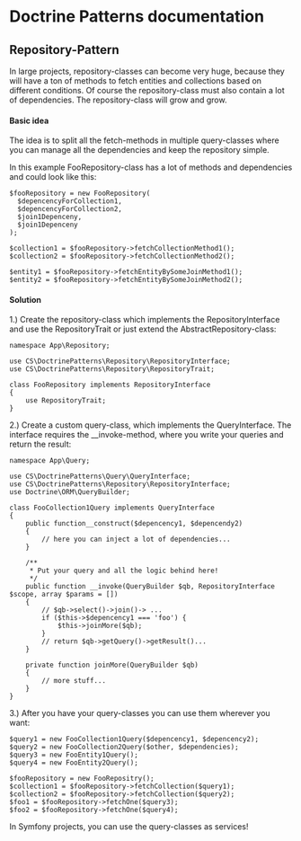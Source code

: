 # Doctrine Patterns documentation


## Repository-Pattern

In large projects, repository-classes can become very huge, because they will have a 
ton of methods to fetch entities and collections based on different conditions. Of course
the repository-class must also contain a lot of dependencies. The repository-class
will grow and grow.


#### Basic idea

The idea is to split all the fetch-methods in multiple query-classes 
where you can manage all the dependencies and keep the repository simple.

In this example FooRepository-class has a lot of methods and dependencies and 
could look like this:

```
$fooRepository = new FooRepository(
  $depencencyForCollection1, 
  $depencencyForCollection2,
  $join1Depenceny,
  $join1Depenceny
);

$collection1 = $fooRepository->fetchCollectionMethod1();
$collection2 = $fooRepository->fetchCollectionMethod2();

$entity1 = $fooRepository->fetchEntityBySomeJoinMethod1();
$entity2 = $fooRepository->fetchEntityBySomeJoinMethod2();
```

#### Solution

1.) Create the repository-class which implements the RepositoryInterface and use
the RepositoryTrait or just extend the AbstractRepository-class:

```
namespace App\Repository;

use CS\DoctrinePatterns\Repository\RepositoryInterface;
use CS\DoctrinePatterns\Repository\RepositoryTrait;

class FooRepository implements RepositoryInterface 
{
    use RepositoryTrait;
}
```

2.) Create a custom query-class, which implements the QueryInterface. The interface
requires the __invoke-method, where you write your queries and return the result:

```
namespace App\Query;

use CS\DoctrinePatterns\Query\QueryInterface;
use CS\DoctrinePatterns\Repository\RepositoryInterface;
use Doctrine\ORM\QueryBuilder;

class FooCollection1Query implements QueryInterface 
{
    public function__construct($depencency1, $depencendy2)
    {
        // here you can inject a lot of dependencies...
    }
    
    /**
     * Put your query and all the logic behind here!
     */
    public function __invoke(QueryBuilder $qb, RepositoryInterface $scope, array $params = [])
    {
        // $qb->select()->join()-> ...
        if ($this->$depencency1 === 'foo') {
            $this->joinMore($qb);
        }
        // return $qb->getQuery()->getResult()...
    }
    
    private function joinMore(QueryBuilder $qb)
    {
        // more stuff...
    }
}
```

3.) After you have your query-classes you can use them wherever you want:

```
$query1 = new FooCollection1Query($depencency1, $depencency2);
$query2 = new FooCollection2Query($other, $dependencies);
$query3 = new FooEntity1Query();
$query4 = new FooEntity2Query();

$fooRepository = new FooRepositry();        
$collection1 = $fooRepository->fetchCollection($query1);
$collection2 = $fooRepository->fetchCollection($query2);
$foo1 = $fooRepository->fetchOne($query3);
$foo2 = $fooRepository->fetchOne($query4);
```

In Symfony projects, you can use the query-classes as services!
